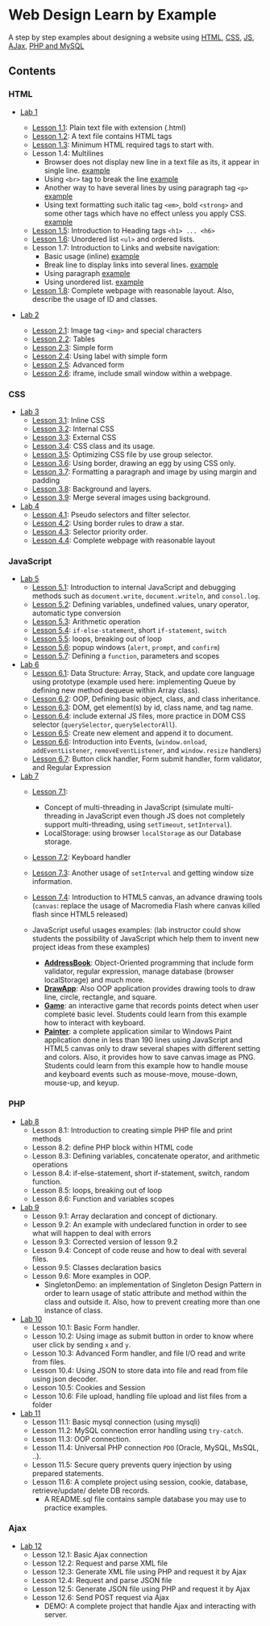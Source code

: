 # Web Design Learn by Example
A step by step examples about designing a website using [HTML](#html), [CSS](#css), [JS](#JavaScript), [AJax](#Ajax), [PHP and MySQL](#php)

## Contents
### HTML
- [Lab 1](lab01)
  - [Lesson 1.1](lab01/01.01.lesson.html): Plain text file with extension (.html)
  - [Lesson 1.2](lab01/01.02.lesson.html): A text file contains HTML tags
  - [Lesson 1.3](lab01/01.03.lesson.html): Minimum HTML required tags to start with.
  - Lesson 1.4: Multilines
    - Browser does not display new line in a text file as its, it appear in single line. [example](lab01/01.04a.lesson.html)
    - Using `<br>` tag to break the line [example](lab01/01.04b.lesson.html)
    - Another way to have several lines by using paragraph tag `<p>` [example](lab01/01.04c.lesson.html)
    - Using text formatting such italic tag `<em>`, bold `<strong>` and some other tags which have no effect unless you apply CSS. [example](lab01/01.04d.lesson.html)
  - [Lesson 1.5](lab01/01.05.lesson.html): Introduction to Heading tags `<h1> ... <h6>`
  - [Lesson 1.6](lab01/01.06.lesson.html): Unordered list `<ul>` and ordered lists.
  - Lesson 1.7: Introduction to Links and website navigation:
    - Basic usage (inline) [example](lab01/01.07a.lesson.html)
    - Break line to display links into several lines. [example](lab01/01.07b.lesson.html)
    - Using paragraph [example](lab01/01.07c.lesson.html)
    - Using unordered list. [example](lab01/01.07d.lesson.html)
  - [Lesson 1.8](lab01/01.08.lesson.html): Complete webpage with reasonable layout. Also, describe the usage of ID and classes.

- [Lab 2](lab02)
  - [Lesson 2.1](lab02/02.01.lesson.html): Image tag `<img>` and special characters
  - [Lesson 2.2](lab02/02.02.lesson.html): Tables
  - [Lesson 2.3](lab02/02.03.lesson.html): Simple form
  - [Lesson 2.4](lab02/02.04.lesson.html): Using label with simple form
  - [Lesson 2.5](lab02/02.05.lesson.html): Advanced form
  - [Lesson 2.6](lab02/02.06.lesson.html): iframe, include small window within a webpage.

### CSS
- [Lab 3](lab03)
  - [Lesson 3.1](lab03/03.01.lesson.html): Inline CSS
  - [Lesson 3.2](lab03/03.02.lesson.html): Internal CSS
  - [Lesson 3.3](lab03/03.03.lesson): External CSS
  - [Lesson 3.4](lab03/03.04.lesson): CSS class and its usage.
  - [Lesson 3.5](lab03/03.05.lesson): Optimizing CSS file by use group selector.
  - [Lesson 3.6](lab03/03.06.lesson): Using border, drawing an egg by using CSS only.
  - [Lesson 3.7](lab03/03.07.lesson): Formatting a paragraph and image by using margin and padding
  - [Lesson 3.8](lab03/03.08.lesson): Background and layers.
  - [Lesson 3.9](lab03/03.09.lesson): Merge several images using background.
- [Lab 4](lab04)
  - [Lesson 4.1](lab03/04.01.lesson): Pseudo selectors and filter selector.
  - [Lesson 4.2](lab03/04.02.lesson): Using border rules to draw a star.
  - [Lesson 4.3](lab03/04.03.lesson): Selector priority order.
  - [Lesson 4.4](lab03/04.04.lesson): Complete webpage with reasonable layout

### JavaScript
- [Lab 5](lab05)
  - [Lesson 5.1](lab05/05.01.lesson.html): Introduction to internal JavaScript and debugging methods such as `document.write`, `document.writeln`, and `consol.log`.
  - [Lesson 5.2](lab05/05.02.lesson.html): Defining variables, undefined values, unary operator, automatic type conversion
  - [Lesson 5.3](lab05/05.03.lesson.html): Arithmetic operation
  - [Lesson 5.4](lab05/05.04.lesson.html): `if-else-statement`, short `if-statement`, `switch`
  - [Lesson 5.5](lab05/05.05.lesson.html): loops, breaking out of loop
  - [Lesson 5.6](lab05/05.06.lesson.html): popup windows (`alert`, `prompt`, and `confirm`)
  - [Lesson 5.7](lab05/05.07.lesson.html): Defining a `function`, parameters and scopes
- [Lab 6](lab06)
  - [Lesson 6.1](lab06/06.01.lesson.html): Data Structure: Array, Stack, and update core language using prototype (example used here: implementing Queue by defining new method dequeue within Array class).
  - [Lesson 6.2](lab06/06.02.lesson.html): OOP, Defining basic object, class, and class inheritance.
  - [Lesson 6.3](lab06/06.03.lesson.html): DOM, get element(s) by id, class name, and tag name.
  - [Lesson 6.4](lab06/06.04.lesson): include external JS files, more practice in DOM CSS selector (`querySelector`, `querySelectorAll`).
  - [Lesson 6.5](lab06/06.05.lesson): Create new element and append it to document.
  - [Lesson 6.6](lab06/06.06.lesson): Introduction into Events, (`window.onload`, `addEventListener`, `removeEventListener`, and `window.resize` handlers)
  - [Lesson 6.7](lab06/06.07.lesson): Button click handler, Form submit handler, form validator, and Regular Expression
- [Lab 7](lab07)
  - [Lesson 7.1](lab07/07.01.lesson.html):
    - Concept of multi-threading in JavaScript (simulate multi-threading in JavaScript even though JS does not completely support multi-threading, using `setTimeout`, `setInterval`).
    - LocalStorage: using browser `localStorage` as our Database storage. 
  - [Lesson 7.2](lab07/05.02.lesson.html): Keyboard handler
  - [Lesson 7.3](lab07/05.03.lesson): Another usage of `setInterval` and getting window size information.
  - [Lesson 7.4](lab07/05.04.lesson): Introduction to HTML5 canvas, an advance drawing tools (`canvas`: replace the usage of Macromedia Flash where canvas killed flash since HTML5 released)

  - JavaScript useful usages examples: (lab instructor could show students the possibility of JavaScript which help them to invent new project ideas from these examples)
    - [**AddressBook**](lab07/examples/AddressBook): Object-Oriented programming that include form validator, regular expression, manage database (browser localStorage) and much more.
    - [**DrawApp**](lab07/examples/DrawApp): Also OOP application provides drawing tools to draw line, circle, rectangle, and square.
    - [**Game**](lab07/examples/Game): an interactive game that records points detect when user complete basic level. Students could learn from this example how to interact with keyboard.
    - [**Painter**](lab07/examples/Painter): a complete application similar to Windows Paint application done in less than 190 lines using JavaScript and HTML5 canvas only to draw several shapes with different setting and colors. Also, it provides how to save canvas image as PNG. Students could learn from this example how to handle mouse and keyboard events such as mouse-move, mouse-down, mouse-up, and keyup.

### PHP
- [Lab 8](lab08)
  - Lesson 8.1: Introduction to creating simple PHP file and print methods
  - Lesson 8.2: define PHP block within HTML code
  - Lesson 8.3: Defining variables, concatenate operator, and arithmetic operations
  - Lesson 8.4: if-else-statement, short if-statement, switch, random function.
  - Lesson 8.5: loops, breaking out of loop
  - Lesson 8.6: Function and variables scopes
- [Lab 9](lab09)
  - Lesson 9.1: Array declaration and concept of dictionary.
  - Lesson 9.2: An example with undeclared function in order to see what will happen to deal with errors
  - Lesson 9.3: Corrected version of lesson 9.2
  - Lesson 9.4: Concept of code reuse and how to deal with several files.
  - Lesson 9.5: Classes declaration basics
  - Lesson 9.6: More examples in OOP.
    - SingletonDemo: an implementation of Singleton Design Pattern in order to learn usage of static attribute and method within the class and outside it. Also, how to prevent creating more than one instance of class.
- [Lab 10](lab)
  - Lesson 10.1: Basic Form handler.
  - Lesson 10.2: Using image as submit button in order to know where user click by sending `x` and `y`.
  - Lesson 10.3: Advanced Form handler, and file I/O read and write from files.
  - Lesson 10.4: Using JSON to store data into file and read from file using json decoder.
  - Lesson 10.5: Cookies and Session
  - Lesson 10.6: File upload, handling file upload and list files from a folder
- [Lab 11](lab11)
  - Lesson 11.1: Basic mysql connection (using mysqli)
  - Lesson 11.2: MySQL connection error handling using `try-catch`.
  - Lesson 11.3: OOP connection.
  - Lesson 11.4: Universal PHP connection `PDO` (Oracle, MySQL, MsSQL, ..).
  - Lesson 11.5: Secure query prevents query injection by using prepared statements.
  - Lesson 11.6: A complete project using session, cookie, database, retrieve/update/ delete DB records.
    - A README.sql file contains sample database you may use to practice examples.
### Ajax
- [Lab 12](lab12)
  - Lesson 12.1: Basic Ajax connection
  - Lesson 12.2: Request and parse XML file
  - Lesson 12.3: Generate XML file using PHP and request it by Ajax
  - Lesson 12.4: Request and parse JSON file
  - Lesson 12.5: Generate JSON file using PHP and request it by Ajax
  - Lesson 12.6: Send POST request via Ajax
    - DEMO: A complete project that handle Ajax and interacting with server.
